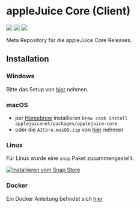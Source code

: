 # appleJuice Core (Client)

![](https://img.shields.io/docker/pulls/applejuicenet/core)
![](https://github.com/applejuicenet/core/workflows/release/badge.svg)
![](https://img.shields.io/docker/image-size/applejuicenet/core)

Meta Repository für die appleJuice Core Releases.

## Installation

### Windows

Bitte das Setup von [hier](https://github.com/applejuicenet/setup/releases) nehmen.

### macOS

- per [Homebrew](https://brew.sh) installieren `brew cask install applejuicenet/packages/applejuice-core`
- oder die `AJCore.masOS.zip` von [hier](https://github.com/applejuicenet/core/releases) nehmen

### Linux

Für Linux wurde eine `snap` Paket zusammengestellt.

[![Installieren vom Snap Store](https://snapcraft.io/static/images/badges/de/snap-store-white.svg)](https://snapcraft.io/applejuice-core)


### Docker

Ein Docker Anleitung befindet sich [hier](./docker/)


